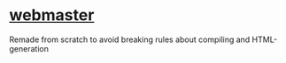 # [webmaster](https://webmaster-tsa.vercel.app)

Remade from scratch to avoid breaking rules about compiling and HTML-generation
